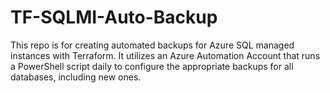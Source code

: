 # TF-SQLMI-Auto-Backup

This repo is for creating automated backups for Azure SQL managed instances with Terraform. It utilizes an Azure Automation Account that runs a PowerShell script daily to configure the appropriate backups for all databases, including new ones.
